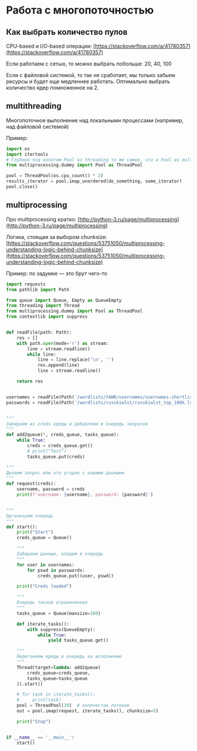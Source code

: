# Работа с многопоточностью

## Как выбрать количество пулов

CPU-based и I/O-based операции: [https://stackoverflow.com/a/41780357](https://stackoverflow.com/a/41780357)

Если работаем с сетью, то можно выбрать побольше: 20, 40, 100

Если с файловой системой, то так не сработает, мы только забьем ресурсы и будет еще медленнее работать. Оптимально выбрать количество ядер помноженное на 2.

## multithreading

Многопоточное выполнение над локальными процессами (например, над файловой системой)

Пример:

```python
import os
import itertools
# Глубоко под копотом Pool из threading то же самое, что и Pool из multiprocessing.pool
from multiprocessing.dummy import Pool as ThreadPool

pool = ThreadPool(os.cpu_count() * 2)
results_iterator = pool.imap_unordered(do_something, some_iterator)
pool.close()
```

## multiprocessing

Про multiprocessing кратко: [http://python-3.ru/page/multiprocessing](http://python-3.ru/page/multiprocessing)

Логика, стоящая за выбором chunksize: [https://stackoverflow.com/questions/53751050/multiprocessing-understanding-logic-behind-chunksize](https://stackoverflow.com/questions/53751050/multiprocessing-understanding-logic-behind-chunksize)

Пример: по задумке — это брут чего-то

```python
import requests
from pathlib import Path

from queue import Queue, Empty as QueueEmpty
from threading import Thread
from multiprocessing.dummy import Pool as ThreadPool
from contextlib import suppress


def readFile(path: Path):
    res = []
    with path.open(mode='r') as stream:
        line = stream.readline()
        while line:
            line = line.replace('\n', '')
            res.append(line)
            line = stream.readline()

    return res


usernames = readFile(Path('/wordlists/YAWR/usernames/usernames-shortlist.txt'))
passwords = readFile(Path('/wordlists/russkiwlst/russkiwlst_top_100k.lst'))


"""
Забираем из creds креды и добавляем в очередь запросов
"""
def add2queue(*, creds_queue, tasks_queue):
    while True:
        creds = creds_queue.get()
        # print("Test")
        tasks_queue.put(creds)

"""
Делаем запрос или что угодно с нашими данными
"""
def request(creds):
    username, password = creds
    print(f'username: {username}, password: {password}')


"""
Организуем очередь
"""
def start():
    print("Start")
    creds_queue = Queue()

    """
    Забираем данные, кладем в очередь
    """
    for user in usernames:
        for pswd in passwords:
            creds_queue.put((user, pswd))

    print("Creds loaded")

    """
    Очередь тасков ограниченная
    """
    tasks_queue = Queue(maxsize=100)

    def iterate_tasks():
        with suppress(QueueEmpty):
            while True:
                yield tasks_queue.get()

    """
    Перегоняем креды в очередь на исполнение
    """
    Thread(target=lambda: add2queue(
        creds_queue=creds_queue,
        tasks_queue=tasks_queue
    )).start()

    # for task in iterate_tasks():
    #     print(task)
    pool = ThreadPool(20)  # количестов потоков
    out = pool.imap(request, iterate_tasks(), chunksize=5)

    print("Stop")


if __name__ == '__main__':
    start()

```
